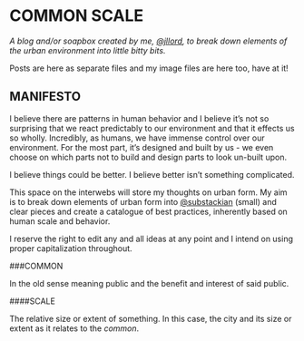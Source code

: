 # COMMON SCALE

*A blog and/or soapbox created by me, [@jllord](http://twitter.com/jllord), to break down elements of the urban environment into little bitty bits.*

Posts are here as separate files and my image files are here too, have at it! 


## MANIFESTO

I believe there are patterns in human behavior and I believe it’s not so surprising that we react predictably to our environment and that it effects us so wholly. Incredibly, as humans, we have immense control over our environment. For the most part, it’s designed and built by us - we even choose on which parts not to build and design parts to look un-built upon.

I believe things could be better. I believe better isn’t something complicated. 

This space on the interwebs will store my thoughts on urban form. My aim is to break down elements of urban form into [@substackian](http://twitter.com/substack) (small) and clear pieces and create a catalogue of best practices, inherently based on human scale and behavior.

I reserve the right to edit any and all ideas at any point and I intend on using proper capitalization throughout. 

###COMMON

In the old sense meaning public and the benefit and interest of said public. 

####SCALE 

The relative size or extent of something. In this case, the city and its size or extent as it relates to the *common*.
